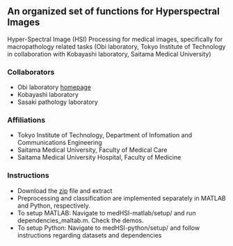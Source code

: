 ## An organized set of functions for Hyperspectral Images

Hyper-Spectral Image (HSI) Processing for medical images, specifically for macropathology related tasks (Obi laboratory, Tokyo Institute of Technology in collaboration with Kobayashi laboratory, Saitama Medical University)

### Collaborators

- Obi laboratory [homepage](http://www-obi.isl.titech.ac.jp/)
- Kobayashi laboratory
- Sasaki pathology laboratory

### Affiliations

- Tokyo Institute of Technology, Department of Infomation and Communications Engineering
- Saitama Medical University, Faculty of Medical Care
- Saitama Medical University Hospital, Faculty of Medicine

### Instructions

- Download the [zip](https://github.com/foxelas/medHSI/archive/refs/heads/main.zip) file and extract
- Preprocessing and classification are implemented separately in MATLAB and Python, respectively.
- To setup MATLAB: Navigate to medHSI-matlab/setup/ and run dependencies_maltab.m. Check the demos.
- To setup Python: Navigate to medHSI-python/setup/ and follow instructions regarding datasets and dependencies
